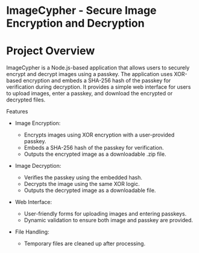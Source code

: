  # ImageCypher - Secure Image Encryption and Decryption

# Project Overview
ImageCypher is a Node.js-based application that allows users to securely encrypt and decrypt images using a passkey. The application uses XOR-based encryption and embeds a SHA-256 hash of the passkey for verification during decryption. It provides a simple web interface for users to upload images, enter a passkey, and download the encrypted or decrypted files.

Features
  - Image Encryption:
    - Encrypts images using XOR encryption with a user-provided passkey.
    - Embeds a SHA-256 hash of the passkey for verification.
    - Outputs the encrypted image as a downloadable .zip file.
  
  - Image Decryption:
    - Verifies the passkey using the embedded hash.
    - Decrypts the image using the same XOR logic.
    - Outputs the decrypted image as a downloadable file.
  
  - Web Interface:
    - User-friendly forms for uploading images and entering passkeys.
    - Dynamic validation to ensure both image and passkey are provided.
  
  - File Handling:
    - Temporary files are cleaned up after processing.
